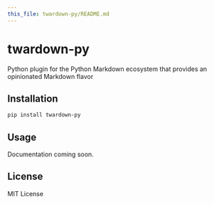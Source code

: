 ```yaml
---
this_file: twardown-py/README.md
---
```


# twardown-py

Python plugin for the Python Markdown ecosystem that provides an opinionated Markdown flavor

## Installation

```bash
pip install twardown-py
```

## Usage

Documentation coming soon.

## License

MIT License
